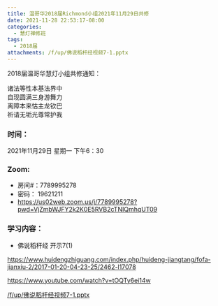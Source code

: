 ```yaml
---
title: 温哥华2018届Richmond小组2021年11月29日共修
date: 2021-11-28 22:53:17-08:00
categories:
  - 慧灯禅修班
tags:
  - 2018届
attachments: /f/up/佛说稻杆经视频7-1.pptx
---
```

2018届温哥华慧灯小组共修通知：

诸法等性本基法界中\
自现圆满三身游舞力\
离障本来怙主龙钦巴\
祈请无垢光尊常护我  

### 时间：

2021年11月29日 星期一 下午6：30

### Zoom:

* 房间#：7789995278 
* 密码： 19621211
* <https://us02web.zoom.us/j/7789995278?pwd=VjZmbWJFY2k2K0E5RVB2cTNIQmhqUT09>

### 学习内容：

* 佛说稻秆经 开示7(1)

<https://www.huidengzhiguang.com/index.php/huideng-jiangtang/fofa-jianxiu-2/2017-01-20-04-23-25/2462-l17078>

<https://www.youtube.com/watch?v=tOQTy6ei14w>

[/f/up/佛说稻杆经视频7-1.pptx](/f/up/佛说稻杆经视频7-1.pptx)